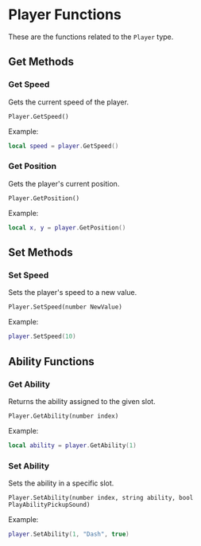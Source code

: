 # Player Functions

These are the functions related to the `Player` type.

## Get Methods

### Get Speed
Gets the current speed of the player.

```
Player.GetSpeed()
```

Example:
```lua
local speed = player.GetSpeed()
```

### Get Position
Gets the player's current position.

```
Player.GetPosition()
```

Example:
```lua
local x, y = player.GetPosition()
```

## Set Methods

### Set Speed
Sets the player's speed to a new value.

```
Player.SetSpeed(number NewValue)
```

Example:
```lua
player.SetSpeed(10)
```

## Ability Functions

### Get Ability
Returns the ability assigned to the given slot.

```
Player.GetAbility(number index)
```

Example:
```lua
local ability = player.GetAbility(1)
```

### Set Ability
Sets the ability in a specific slot.

```
Player.SetAbility(number index, string ability, bool PlayAbilityPickupSound)
```

Example:
```lua
player.SetAbility(1, "Dash", true)
```